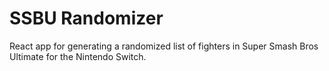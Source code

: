 # SSBU Randomizer

React app for generating a randomized list of fighters in Super Smash Bros Ultimate for the Nintendo Switch.